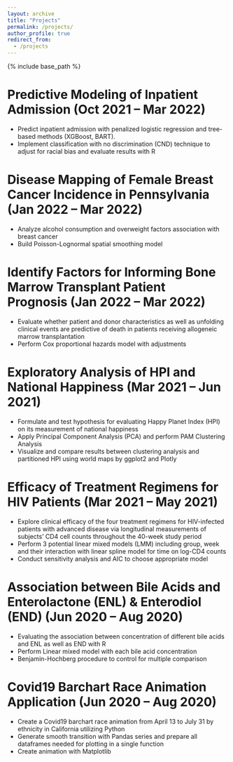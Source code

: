 ```yaml
---
layout: archive
title: "Projects"
permalink: /projects/
author_profile: true
redirect_from:
  - /projects
---
```


{% include base_path %}

Predictive Modeling of Inpatient Admission (Oct 2021 – Mar 2022)
======
* Predict inpatient admission with penalized logistic regression and tree-based methods (XGBoost, BART).
* Implement classification with no discrimination (CND) technique to adjust for racial bias and evaluate results with R

Disease Mapping of Female Breast Cancer Incidence in Pennsylvania  (Jan 2022 – Mar 2022)
======
* Analyze alcohol consumption and overweight factors association with breast cancer
* Build Poisson-Lognormal spatial smoothing model

Identify Factors for Informing Bone Marrow Transplant Patient Prognosis (Jan 2022 – Mar 2022)
======
* Evaluate whether patient and donor characteristics as well as unfolding clinical events are predictive of death in patients receiving allogeneic marrow transplantation
* Perform Cox proportional hazards model with adjustments

Exploratory Analysis of HPI and National Happiness (Mar 2021 – Jun 2021)
======
* Formulate and test hypothesis for evaluating Happy Planet Index (HPI) on its measurement of national happiness
* Apply Principal Component Analysis (PCA) and perform PAM Clustering Analysis
* Visualize and compare results between clustering analysis and partitioned HPI using world maps by ggplot2 and Plotly

Efficacy of Treatment Regimens for HIV Patients (Mar 2021 – May 2021)
======
* Explore clinical efficacy of the four treatment regimens for HIV-infected patients with advanced disease via longitudinal measurements of subjects’ CD4 cell counts throughout the 40-week study period
* Perform 3 potential linear mixed models (LMM) including group, week and their interaction with linear spline model for time on log-CD4 counts 
* Conduct sensitivity analysis and AIC to choose appropriate model

Association between Bile Acids and Enterolactone (ENL) & Enterodiol (END) (Jun 2020 – Aug 2020)
======
* Evaluating the association between concentration of different bile acids and ENL as well as END with R
* Perform Linear mixed model with each bile acid concentration 
* Benjamin-Hochberg procedure to control for multiple comparison


Covid19 Barchart Race Animation Application (Jun 2020 – Aug 2020)
======
* Create a Covid19 barchart race animation from April 13 to July 31 by ethnicity in California utilizing Python
* Generate smooth transition with Pandas series and prepare all dataframes needed for plotting in a single function
* Create animation with Matplotlib
